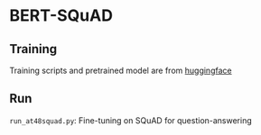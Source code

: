 # BERT-SQuAD 

## Training 
Training scripts and pretrained model are from [huggingface](https://github.com/huggingface/pytorch-transformers)

## Run

`run_at48squad.py`: Fine-tuning on SQuAD for question-answering
